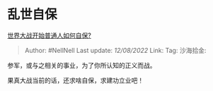 # 乱世自保

[世界大战开始普通人如何自保?](https://www.zhihu.com/question/365971121/answer/2614814290)

> Author: #NellNell
> Last update: *12/08/2022*
> Link:
> Tag:
> 沙海拾金:

参军，或与之相关的事业，为了你所认知的正义而战。

果真大战当前的话，还求啥自保，求建功立业吧！
